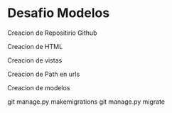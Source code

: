 # Desafio Modelos

Creacion de Repositirio Github


Creacion de HTML 


Creacion de vistas 



Creacion de Path en urls



Creacion de modelos 

git manage.py makemigrations 
git manage.py migrate 

